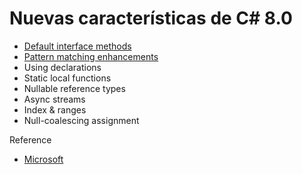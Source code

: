 # Nuevas características de C# 8.0

* [Default interface methods](./InterfaceDefaultMethods.md)
* [Pattern matching enhancements](./PatternMatching.md)
* Using declarations
* Static local functions
* Nullable reference types
* Async streams
* Index & ranges
* Null-coalescing assignment

Reference
* [Microsoft](https://docs.microsoft.com/en-us/dotnet/csharp/whats-new/csharp-8)
